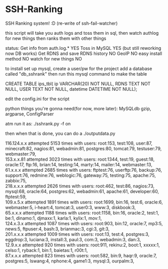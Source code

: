SSH-Ranking
===========

SSH Ranking system! :D (re-write of ssh-fail-watcher)


this script will take you auth logs and toss them in sql, then watch authlog for new things
then ranks them with other things

status:
Get info from auth.log.*           YES
Toss in MySQL                      YES (but still reworking now DB works)
Get RDNS and save RDNS history     NO
GeoIP                              NO
easy install method                NO
watch for new things               NO

to install set up mysql, create a user/pw for the project
add a database called "db_sshrank"
then run this mysql command to make the table 

CREATE TABLE ips_tbl( ip VARCHAR(20) NOT NULL, RDNS TEXT NOT NULL, USER TEXT NOT NULL, datetime DATETIME NOT NULL);


edit the config.ini for the script




python things you're gonna need(for now, more later):
    MySQLdb gzip, argparse, ConfigParser



atm run it as:
    ./sshrank.py -f on

then when that is done, you can do a ./outputdata.py


116.124.x.x attempted 5153 times with users: 
        root:153,  test:108,  user:87,  minecraft:82,  nagios:81,  webadmin:81,  postgres:80,  tomcat:79,  testuser:79,  webmaster:79,   
153.x.x.81 attempted 3023 times with users: 
        root:1344,  test:19,  guest:18,  oracle:17,  ftp:16,  brian:14,  testing:14,  marty:14,  mailer:14,  webmaster:13,   
61.x.x.x attempted 2685 times with users: 
        ftptest:76,  userftp:76,  backup:76,  support:76,  redmine:76,  weblogic:76,  gateway:75,  testing:75,  apache:75,  zabbix:75,   
218.x.x.x attempted 2626 times with users: 
        root:462,  test:86,  nagios:73,  mysql:68,  oracle:64,  postgres:62,  webadmin:61,  apache:61,  developer:60,  ftptest:59,   
109.x.5.x attempted 1891 times with users: 
        root:1699,  bin:16,  test:6,  oracle:6,  webmaster:5,  i-heart:4,  tomcat:3,  user0:3,  www:3,  diskbook:3,   
65.x.x.x attempted 1188 times with users: 
        root:1158,  bin:16,  oracle:2,  test:1,  be:1,  dinamo:1,  djmaxx:1,  karla:1,  kylix:1,  mov:1,   
124.x.3.x attempted 1087 times with users: 
        root:903,  bin:12,  oracle:7,  mp3:5,  news:5,  ftpuser:4,  bash:3,  brianmac:3,  cgi:3,  git:3,   
201.x.x.x attempted 1009 times with users: 
        root:13,  test:4,  postgres:3,  eggdrop:3,  luciana:3,  install:3,  paul:3,  com:3,  webadmin:3,  dan:3,   
12.9.x.x attempted 920 times with users: 
        root:911,  rekinu:2,  boot:1,  xxxxx:1,  celso:1,  ryback:1,  bin:1,  baietas:1,  r00t:1,   
87.x.x.x attempted 823 times with users: 
        root:582,  bin:9,  haqr:9,  oracle:7,  postgres:5,  lswang:4,  nphone:4,  game1:3,  mysql:3,  ourpalm:3,   
